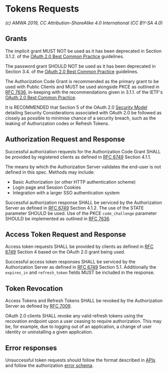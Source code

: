 # Tokens Requests

_(c) AMWA 2019, CC Attribution-ShareAlike 4.0 International (CC BY-SA 4.0)_

## Grants

The implicit grant MUST NOT be used as it has been deprecated in Section 3.1.2. of the [OAuth 2.0 Best Common
Practice][oauth-bcp-13] guidelines.

The password grant SHOULD NOT be used as it has been deprecated in Section 3.4. of the [OAuth 2.0 Best Common
Practice][oauth-bcp-13] guidelines.

The Authorization Code Grant is recommended as the primary grant to be used with Public Clients and MUST be used
alongside PKCE as outlined in [RFC 7636][RFC-7636], in-keeping with the recommendations given in 3.1.1. of the
IETF's [OAuth 2.0 Best Common Practice][oauth-bcp-13].

It is RECOMMENDED that Section 5 of the OAuth 2.0 [Security Model][oauth-security-model] detailing Security
Considerations associated with OAuth 2.0 be followed as closely as possible to minimise chance of a security
breach, such as the leaking of Authorization codes or Refresh Tokens.

## Authorization Request and Response

Successful authorization requests for the Authorization Code Grant SHALL be provided by registered clients as 
defined in [RFC 6749][RFC-6749] Section 4.1.1.

The means by which the Authorization Server validates the end-user is not defined in this spec. Methods may include:
- Basic Authorization (or other HTTP authentication scheme)
- Login page and Session Cookies
- Integration with a larger SSO authentication system

Successful authorization response SHALL be serviced by the Authorization Server as defined in
[RFC 6749][RFC-6749] Section 4.1.2. The use of the STATE parameter SHOULD be used. Use of the PKCE `code_challenge` 
parameter SHOULD be implemented as outlined in [RFC 7636][RFC-7636].

## Access Token Request and Response

Access token requests SHALL be provided by clients as defined in [RFC 6749][RFC-6749] Section 4 based on the OAuth 
2.0 grant being used.

Successful access token responses SHALL be serviced by the Authorization Server as defined in
[RFC 6749][RFC-6749] Section 5.1. Additionally the `expires_in` and `refresh_token` fields MUST be
included in the response.

## Token Revocation

Access Tokens and Refresh Tokens SHALL be revoked by the Authorization Server as defined by [RFC 7009][RFC-7009].

OAuth 2.0 clients SHALL revoke any valid refresh tokens using the recovation endpoint upon a user ceasing to require authorization. This may be, for example, due to logging out of an application, a change of user identity or uninstalling a given application.

## Error responses

Unsuccessful token requests should follow the format described in [APIs](./2.0.%20APIs.md) and follow the
authorization [error schema](../APIs/schemas/token_error_response.json).


[RFC-6749]: https://tools.ietf.org/html/rfc6749 "The OAuth 2.0 Authorization Framework"

[RFC-7009]: https://tools.ietf.org/html/rfc7009 "OAuth 2.0 Token Revocation"

[RFC-7636]: https://tools.ietf.org/html/rfc7636 "Proof Key for Code Exchange by OAuth Public Clients"

[oauth-bcp-13]: https://tools.ietf.org/html/draft-ietf-oauth-security-topics-13 "OAuth 2.0 Security Best Current Practice 13"

[oauth-security-model]: https://tools.ietf.org/html/rfc6819 "OAuth 2.0 Threat Model and Security Considerations"